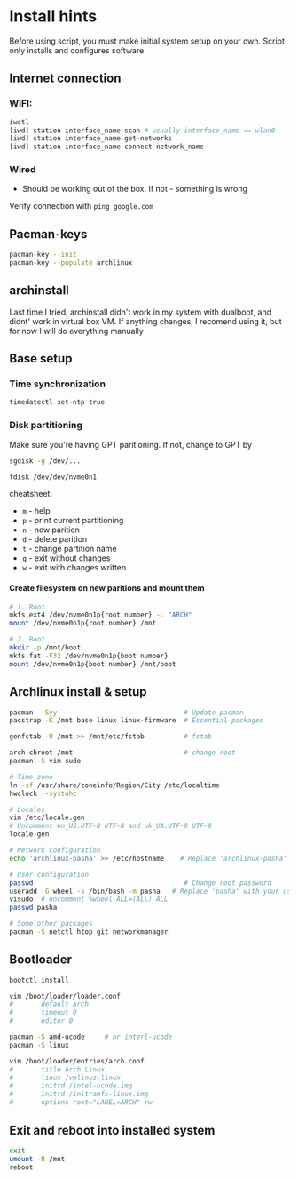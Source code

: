 # Install hints
Before using script, you must make initial system setup on your own. 
Script only installs and configures software 

## Internet connection
### WIFI:
```bash
iwctl
[iwd] station interface_name scan # usually interface_name == wlan0
[iwd] station interface_name get-networks
[iwd] station interface_name connect network_name
```
### Wired
- Should be working out of the box. If not - something is wrong

Verify connection with `ping google.com`

## Pacman-keys
```bash
pacman-key --init
pacman-key --populate archlinux
```

## archinstall
Last time I tried, archinstall didn't work in my system with dualboot, and didnt' work in virtual box VM.
If anything changes, I recomend using it, but for now I will do everything manually

## Base setup

### Time synchronization
```bash
timedatectl set-ntp true
```
### Disk partitioning
Make sure you're having GPT paritioning. If not, change to GPT by
```bash
sgdisk -g /dev/...
```

```bash
fdisk /dev/dev/nvme0n1
```
cheatsheet: 
- `m` - help 
- `p` - print current partitioning
- `n` - new parition
- `d` - delete parition
- `t` - change partition name
- `q` - exit without changes
- `w` - exit with changes written

#### Create filesystem on new paritions and mount them
```bash
# 1. Root
mkfs.ext4 /dev/nvme0n1p{root number} -L "ARCH"
mount /dev/nvme0n1p{root number} /mnt

# 2. Boot
mkdir -p /mnt/boot
mkfs.fat -F32 /dev/nvme0n1p{boot number}
mount /dev/nvme0n1p{boot number} /mnt/boot
```

## Archlinux install & setup
```bash
pacman  -Syy                                # Update pacman
pacstrap -K /mnt base linux linux-firmware  # Essential packages

genfstab -U /mnt >> /mnt/etc/fstab          # fstab

arch-chroot /mnt                            # change root
pacman -S vim sudo

# Time zone
ln -sf /usr/share/zoneinfo/Region/City /etc/localtime
hwclock --systohc

# Locales
vim /etc/locale.gen
# Uncomment en_US.UTF-8 UTF-8 and uk_UA.UTF-8 UTF-8
locale-gen

# Network configuration
echo 'archlinux-pasha' >> /etc/hostname    # Replace 'archlinux-pasha' with your hostname

# User configuration
passwd                                      # Change root password
useradd -G wheel -s /bin/bash -m pasha   # Replace 'pasha' with your username
visudo  # uncomment %wheel ALL=(ALL) ALL
passwd pasha

# Some other packages
pacman -S netctl htop git networkmanager
```

## Bootloader
```bash
bootctl install

vim /boot/loader/loader.conf
#       default arch
#       timeout 0
#       editor 0

pacman -S amd-ucode     # or interl-ucode
pacman -S linux

vim /boot/loader/entries/arch.conf
#       title Arch Linux
#       linux /vmlinuz-linux
#       initrd /intel-ucode.img
#       initrd /initramfs-linux.img
#       options root="LABEL=ARCH" rw
```

## Exit and reboot into installed system
```bash
exit
umount -R /mnt
reboot
```
